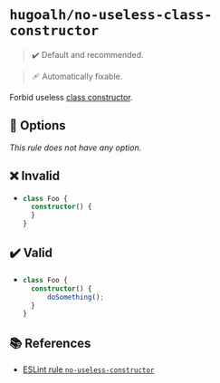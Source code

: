 # `hugoalh/no-useless-class-constructor`

> ✔️ Default and recommended.

> 🩹 Automatically fixable.

Forbid useless [class constructor][ecmascript-class-constructor].

## 🔧 Options

*This rule does not have any option.*

## ❌ Invalid

- ```ts
  class Foo {
    constructor() {
    }
  }
  ```

## ✔️ Valid

- ```ts
  class Foo {
    constructor() {
		doSomething();
	}
  }
  ```

## 📚 References

- [ESLint rule `no-useless-constructor`](https://eslint.org/docs/latest/rules/no-useless-constructor)

[ecmascript-class-constructor]: https://developer.mozilla.org/en-US/docs/Web/JavaScript/Reference/Classes/constructor
